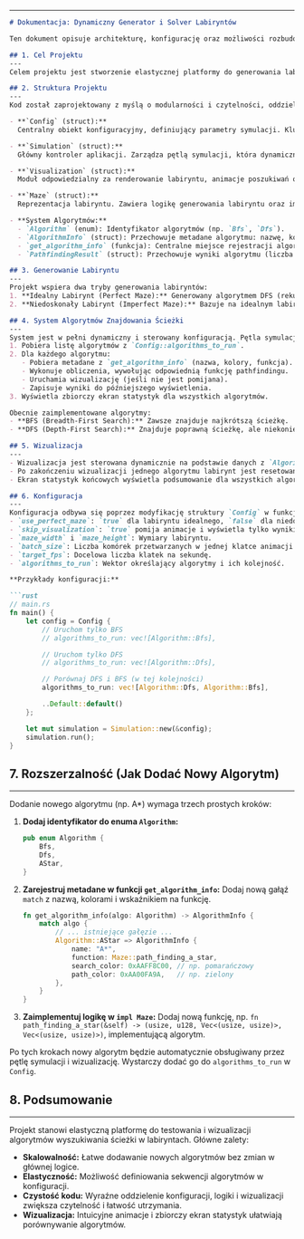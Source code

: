 

---

```markdown
# Dokumentacja: Dynamiczny Generator i Solver Labiryntów

Ten dokument opisuje architekturę, konfigurację oraz możliwości rozbudowy projektu generującego i rozwiązującego labirynty.

## 1. Cel Projektu
---
Celem projektu jest stworzenie elastycznej platformy do generowania labiryntów oraz wizualnego porównywania wydajności różnych algorytmów wyszukiwania ścieżki. Modularna architektura umożliwia łatwe dodawanie nowych algorytmów bez konieczności modyfikacji głównej logiki symulacji, a dynamiczna pętla pozwala na uruchamianie ich w dowolnej kolejności.

## 2. Struktura Projektu
---
Kod został zaprojektowany z myślą o modularności i czytelności, oddzielając konfigurację, logikę i wizualizację.

- **`Config` (struct):**  
  Centralny obiekt konfiguracyjny, definiujący parametry symulacji. Kluczowe pole `algorithms_to_run: Vec<Algorithm>` określa sekwencję algorytmów do uruchomienia.

- **`Simulation` (struct):**  
  Główny kontroler aplikacji. Zarządza pętlą symulacji, która dynamicznie iteruje po liście algorytmów, wykonując obliczenia, wizualizację i wyświetlając zbiorcze wyniki.

- **`Visualization` (struct):**  
  Moduł odpowiedzialny za renderowanie labiryntu, animacje poszukiwań oraz ekran statystyk końcowych, generowany dynamicznie dla wszystkich algorytmów.

- **`Maze` (struct):**  
  Reprezentacja labiryntu. Zawiera logikę generowania labiryntu oraz implementacje algorytmów wyszukiwania ścieżki.

- **System Algorytmów:**  
  - `Algorithm` (enum): Identyfikator algorytmów (np. `Bfs`, `Dfs`).  
  - `AlgorithmInfo` (struct): Przechowuje metadane algorytmu: nazwę, kolory wizualizacji i wskaźnik na funkcję implementującą.  
  - `get_algorithm_info` (funkcja): Centralne miejsce rejestracji algorytmów.  
  - `PathfindingResult` (struct): Przechowuje wyniki algorytmu (liczba kroków, czas, długość ścieżki) do wyświetlenia na ekranie statystyk.

## 3. Generowanie Labiryntu
---
Projekt wspiera dwa tryby generowania labiryntów:
1. **Idealny Labirynt (Perfect Maze):** Generowany algorytmem DFS (rekurencyjne cofanie), bez cykli, z jedną unikalną ścieżką między punktami.  
2. **Niedoskonały Labirynt (Imperfect Maze):** Bazuje na idealnym labiryncie, ale usuwa losowo wybrane ściany, tworząc pętle i alternatywne ścieżki.

## 4. System Algorytmów Znajdowania Ścieżki
---
System jest w pełni dynamiczny i sterowany konfiguracją. Pętla symulacji:
1. Pobiera listę algorytmów z `Config::algorithms_to_run`.  
2. Dla każdego algorytmu:  
   - Pobiera metadane z `get_algorithm_info` (nazwa, kolory, funkcja).  
   - Wykonuje obliczenia, wywołując odpowiednią funkcję pathfindingu.  
   - Uruchamia wizualizację (jeśli nie jest pomijana).  
   - Zapisuje wyniki do późniejszego wyświetlenia.  
3. Wyświetla zbiorczy ekran statystyk dla wszystkich algorytmów.

Obecnie zaimplementowane algorytmy:
- **BFS (Breadth-First Search):** Zawsze znajduje najkrótszą ścieżkę.  
- **DFS (Depth-First Search):** Znajduje poprawną ścieżkę, ale niekoniecznie najkrótszą.

## 5. Wizualizacja
---
- Wizualizacja jest sterowana dynamicznie na podstawie danych z `AlgorithmInfo`. Każdy algorytm ma unikalne kolory dla animacji poszukiwań i ścieżki.  
- Po zakończeniu wizualizacji jednego algorytmu labirynt jest resetowany przed uruchomieniem kolejnego.  
- Ekran statystyk końcowych wyświetla podsumowanie dla wszystkich algorytmów, w tym nazwę, liczbę kroków, czas wykonania i długość ścieżki.

## 6. Konfiguracja
---
Konfiguracja odbywa się poprzez modyfikację struktury `Config` w funkcji `main` w pliku `main.rs`. Kluczowe opcje:
- `use_perfect_maze`: `true` dla labiryntu idealnego, `false` dla niedoskonałego.  
- `skip_visualization`: `true` pomija animacje i wyświetla tylko wyniki.  
- `maze_width` i `maze_height`: Wymiary labiryntu.  
- `batch_size`: Liczba komórek przetwarzanych w jednej klatce animacji (kontroluje prędkość).  
- `target_fps`: Docelowa liczba klatek na sekundę.  
- `algorithms_to_run`: Wektor określający algorytmy i ich kolejność.

**Przykłady konfiguracji:**

```rust
// main.rs
fn main() {
    let config = Config {
        // Uruchom tylko BFS
        // algorithms_to_run: vec![Algorithm::Bfs],

        // Uruchom tylko DFS
        // algorithms_to_run: vec![Algorithm::Dfs],

        // Porównaj DFS i BFS (w tej kolejności)
        algorithms_to_run: vec![Algorithm::Dfs, Algorithm::Bfs],

        ..Default::default()
    };

    let mut simulation = Simulation::new(&config);
    simulation.run();
}
```

## 7. Rozszerzalność (Jak Dodać Nowy Algorytm)
---
Dodanie nowego algorytmu (np. A*) wymaga trzech prostych kroków:

1. **Dodaj identyfikator do enuma `Algorithm`:**
   ```rust
   pub enum Algorithm {
       Bfs,
       Dfs,
       AStar,
   }
   ```

2. **Zarejestruj metadane w funkcji `get_algorithm_info`:**
   Dodaj nową gałąź `match` z nazwą, kolorami i wskaźnikiem na funkcję.
   ```rust
   fn get_algorithm_info(algo: Algorithm) -> AlgorithmInfo {
       match algo {
           // ... istniejące gałęzie ...
           Algorithm::AStar => AlgorithmInfo {
               name: "A*",
               function: Maze::path_finding_a_star,
               search_color: 0xAAFF8C00, // np. pomarańczowy
               path_color: 0xAA00FA9A,   // np. zielony
           },
       }
   }
   ```

3. **Zaimplementuj logikę w `impl Maze`:**
   Dodaj nową funkcję, np. `fn path_finding_a_star(&self) -> (usize, u128, Vec<(usize, usize)>, Vec<(usize, usize)>)`, implementującą algorytm.

Po tych krokach nowy algorytm będzie automatycznie obsługiwany przez pętlę symulacji i wizualizację. Wystarczy dodać go do `algorithms_to_run` w `Config`.

## 8. Podsumowanie
---
Projekt stanowi elastyczną platformę do testowania i wizualizacji algorytmów wyszukiwania ścieżki w labiryntach. Główne zalety:
- **Skalowalność:** Łatwe dodawanie nowych algorytmów bez zmian w głównej logice.  
- **Elastyczność:** Możliwość definiowania sekwencji algorytmów w konfiguracji.  
- **Czystość kodu:** Wyraźne oddzielenie konfiguracji, logiki i wizualizacji zwiększa czytelność i łatwość utrzymania.  
- **Wizualizacja:** Intuicyjne animacje i zbiorczy ekran statystyk ułatwiają porównywanie algorytmów.

```

